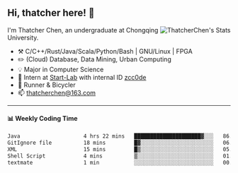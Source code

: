 ## Hi, thatcher here! :wave:

<img align="right" src="https://github-readme-stats.vercel.app/api?username=thatcherchen&title_color=333&text_color=777" alt="ThatcherChen's Stats" >

I'm Thatcher Chen, an undergraduate at Chongqing University.

- :hammer_and_pick:  C/C++/Rust/Java/Scala/Python/Bash | GNU/Linux | FPGA
- :pencil2:  (Cloud) Database, Data Mining, Urban Computing
- :bulb:   Major in Computer Science
- :telescope:  Intern at [Start-Lab](https://github.com/Spatio-Temporal-Lab) with internal ID [zcc0de](https://github.com/zcc0de)
- :seedling:  Runner & Bicycler
- :mailbox: thatcherchen@163.com

---

#### :bar_chart: Weekly Coding Time

<!--START_SECTION:waka-->

```txt
Java                    4 hrs 22 mins   █████████████████████▓░░░   86.94 %
GitIgnore file          18 mins         █▓░░░░░░░░░░░░░░░░░░░░░░░   06.16 %
XML                     15 mins         █▒░░░░░░░░░░░░░░░░░░░░░░░   05.01 %
Shell Script            4 mins          ▒░░░░░░░░░░░░░░░░░░░░░░░░   01.39 %
textmate                1 min           ░░░░░░░░░░░░░░░░░░░░░░░░░   00.36 %
```

<!--END_SECTION:waka-->
